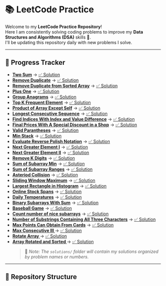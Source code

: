 # 📚 LeetCode Practice

Welcome to my **LeetCode Practice Repository**!  
Here I am consistently solving coding problems to improve my **Data Structures and Algorithms (DSA)** skills 🚀.  
I'll be updating this repository daily with new problems I solve.

---

## 📅 Progress Tracker

- **[Two Sum](https://leetcode.com/problems/two-sum/)** → [✅ Solution](./solution/two-sum/twoSum.js)
- **[Remove Duplicate](https://leetcode.com/problems/single-number/)** → [✅ Solution](./solution/single-number/singleNumber.js)
- **[Remove Duplicate from Sorted Array](https://leetcode.com/problems/remove-duplicates-from-sorted-array/)** → [✅ Solution](./solution/remove-duplicate-array/removeDuplicate.js)
- **[Plus One](https://leetcode.com/problems/plus-one/description/)** → [✅ Solution](./solution/plus-one/plusOne.js)
- **[Group Anagrams](https://leetcode.com/problems/group-anagrams)** → [✅ Solution](./solution/group-anagrams/groupAnagrams.js)
- **[Top K Frequent Element](https://leetcode.com/problems/top-k-frequent-elements/)** → [✅ Solution](./solution/top-k-frequent-elements/topKFrequent.js)
- **[Product of Array Except Self](https://leetcode.com/problems/product-of-array-except-self/)** → [✅ Solution](./solution/product-of-array/productOfArray.js)
- **[Longest Consecutive Sequence](https://leetcode.com/problems/longest-consecutive-sequence/)** → [✅ Solution](./solution/longest-consecutive-sequence/longestConsecutiveSequence.js)
- **[Find Indices With Index and Value Difference](https://leetcode.com/problems/find-indices-with-index-and-value-difference-i)** → [✅ Solution](./solution/find-indices-with-index/findIndicesWithIndexDiff.js)
- **[Final Prices With A Special Discount in a Shop](https://leetcode.com/problems/final-prices-with-a-special-discount-in-a-shop)** → [✅ Solution](./solution/final-price-with-a-special-discount/finalPriceWithSpecialDiscount.js)
- **[Valid Parantheses](https://leetcode.com/problems/valid-parentheses)** → [✅ Solution](./solution/valid-parantheses/validParantheses.js)
- **[Min Stack](https://leetcode.com/problems/min-stack/)** → [✅ Solution](./solution/min-stack/minStack.js)
- **[Evaluate Reverse Polish Notation](https://leetcode.com/problems/evaluate-reverse-polish-notation)** → [✅ Solution](./solution/reverse-polish-notation/reversePolishNotation.js)
- **[Next Greater Element I](https://leetcode.com/problems/next-greater-element-i/)** → [✅ Solution](./solution/next-greater-element/nextGreaterElement.js)
- **[Next Greater Element II](https://leetcode.com/problems/next-greater-element-ii/)** → [✅ Solution](./solution/next-greater-second/nextGreaterSecond.js)
- **[Remove K Digits](https://leetcode.com/problems/remove-k-digits/)** → [✅ Solution](./solution/remove-k-digits/removeKDigits.js)
- **[Sum of Subarray Min](https://leetcode.com/problems/sum-of-subarray-minimums)** → [✅ Solution](./solution/sumOfSubarrayMin/sumOfSubarrayMin.js)
- **[Sum of Subarray Ranges](https://leetcode.com/problems/sum-of-subarray-ranges)** → [✅ Solution](./solution/sumOfSubarrayRanges/sumOfSubarrayRanges.js)
- **[Asteriod Collision](https://leetcode.com/problems/asteroid-collision)** → [✅ Solution](./solution/asteroid-collision/asteroidCollision.js)
- **[Sliding Window Maximum](https://leetcode.com/problems/sliding-window-maximum)** → [✅ Solution](./solution/sliding-window-maximum/slidingWindowMaximum.js)
- **[Largest Rectangle in Histogram](https://leetcode.com/problems/largest-rectangle-in-histogram)** → [✅ Solution](./solution/largest-rectangle-in-histogram/largestRectangleInHistogram.js)
- **[Online Stock Spans](https://leetcode.com/problems/online-stock-span)** → [✅ Solution](./solution/online-stock-span/onlineStockSpan.js)
- **[Daily Temperatures](https://leetcode.com/problems/daily-temperatures)** → [✅ Solution](./solution/daily-temperature/dailyTemperature.js)
- **[Binary Subarrays With Sum](https://leetcode.com/problems/binary-subarrays-with-sum)** → [✅ Solution](./solution/binary-subarrays-with-sum/binarySubarrayWithSum.js)
- **[Baseball Game](https://leetcode.com/problems/baseball-game)** → [✅ Solution](./solution/baseball-game/baseballGame.js)
- **[Count number of nice subarrays](https://leetcode.com/problems/count-number-of-nice-subarrays)** → [✅ Solution](./solution/count-number-of-nice-subarray/countNumberOfNiceSubarray.js)
- **[Number of Substrings Containing All Three Characters](https://leetcode.com/problems/number-of-substrings-containing-all-three-characters)** → [✅ Solution](./solution/number-of-substrings-containing-all-three-characters/allThreeCharacter.js)
- **[Max Points Can Obtain From Cards](https://leetcode.com/problems/maximum-points-you-can-obtain-from-cards/)** → [✅ Solution](./solution/max-points-can-obtain-from-cards/maxPointsCanObtainFromCards.js)
- **[Max Consecutive III ](https://leetcode.com/problems/max-consecutive-ones-iii)** → [✅ Solution](./solution/max-consecutive/maxConsecutive.js)
- **[Rotate Array ](https://leetcode.com/problems/rotate-array)** → [✅ Solution](./solution/rotate-array/rotateArray.js)
- **[Array Rotated and Sorted ](https://leetcode.com/check-if-array-is-sorted-and-rotated)** → [✅ Solution](./solution/array-rotated-sorted/arrayRotatedSorted.js)
  > 📌 _Note: The `solutions/` folder will contain my solutions organized by problem names or numbers._

---

## 📂 Repository Structure
